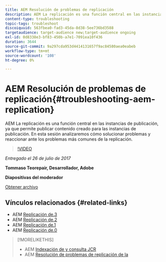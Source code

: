 ```yaml
---
title: AEM Resolución de problemas de replicación
description: AEM La replicación es una función central en las instancias de publicación, ya que permite publicar contenido creado para las instancias de publicación. En esta sesión analizaremos cómo solucionar problemas y reaccionar ante los problemas más comunes de la replicación.
content-type: troubleshooting
topic-tags: troubleshoot
discoiquuid: 563fbea0-fad3-45da-8d38-5ee736bd3588
targetaudience: target-audience new;target-audience ongoing
exl-id: 0d8338e3-bf83-450b-a7e1-7091ea10f436
duration: 3644
source-git-commit: 9a297cda953d4414131657f9ac84580aea0eabeb
workflow-type: tm+mt
source-wordcount: '108'
ht-degree: 0%

---
```


# AEM Resolución de problemas de replicación{#troubleshooting-aem-replication}

AEM La replicación es una función central en las instancias de publicación, ya que permite publicar contenido creado para las instancias de publicación. En esta sesión analizaremos cómo solucionar problemas y reaccionar ante los problemas más comunes de la replicación.

>[!VIDEO](https://video.tv.adobe.com/v/19282/?quality=9)

*Entregado el 26 de julio de 2017*

**Tommaso Teorepair, Desarrollador, Adobe**

**Diapositivas del moderador**

[Obtener archivo](assets/aem-gems-troubleshooting-aem-replication.pdf)

## Vínculos relacionados {#related-links}

* AEM [Replicación de.3](https://docs.adobe.com/docs/en/aem/6-3/deploy/configuring/replication.html)
* AEM [Replicación de.2](https://docs.adobe.com/docs/en/aem/6-2/deploy/configuring/replication.html)
* AEM [Replicación de.1](https://docs.adobe.com/docs/en/aem/6-1/deploy/configuring/replication.html)
* AEM [Replicación de.0](https://docs.adobe.com/docs/en/aem/6-0/deploy/configuring/replication.html)

>[!MORELIKETHIS]
>
>* AEM [Indexación de y consulta JCR](aem-indexing-jcr-query.md)
>* AEM [Resolución de problemas de replicación de la](aem-troubleshooting-aem-replication.md)
<!-- >>* [Adobe Experience Manager: AEM 6.x Maintenance Tasks](https://helpx.adobe.com/experience-manager/kt/eseminars/ccoo-aem-Aug-register.html) -->
